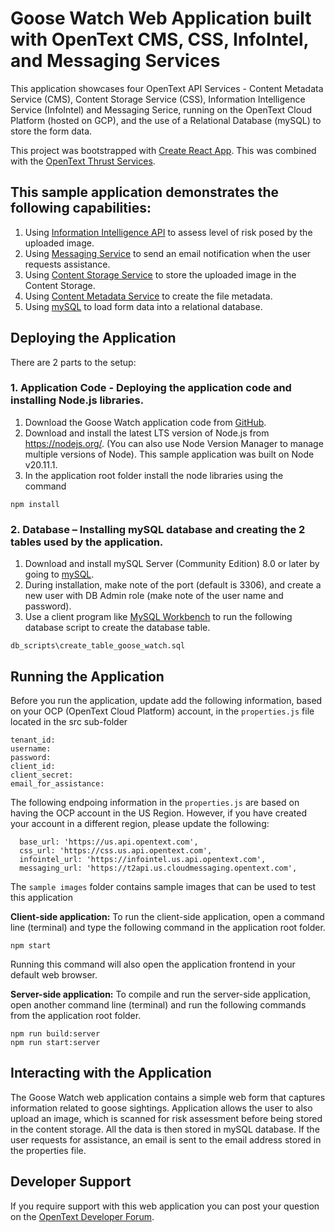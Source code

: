 # Goose Watch Web Application built with OpenText CMS, CSS, InfoIntel, and Messaging Services
This application showcases four OpenText API Services - Content Metadata Service (CMS), Content Storage Service (CSS), Information Intelligence Service (InfoIntel) and Messaging Serice, running on the OpenText Cloud Platform (hosted on GCP), and the use of a Relational Database (mySQL) to store the form data.

This project was bootstrapped with [Create React App](https://github.com/facebook/create-react-app). This was combined with the [OpenText Thrust Services](https://developer.opentext.com/services).

## This sample application demonstrates the following capabilities: 
 1. Using [Information Intelligence API](https://developer.opentext.com/services/products/information-intelligence) to assess level of risk posed by the uploaded image. 
 2. Using [Messaging Service](https://developer.opentext.com/services/products/messaging-service) to send an email notification when the user requests assistance.
 3. Using [Content Storage Service](https://developer.opentext.com/services/products/content-storage-service) to store the uploaded image in the Content Storage.
 4. Using [Content Metadata Service](https://developer.opentext.com/services/products/content-metadata-service) to create the file metadata.
 5. Using [mySQL](https://dev.mysql.com/) to load form data into a relational database.

## Deploying the Application
There are 2 parts to the setup:

### 1. Application Code - Deploying the application code and installing Node.js libraries.
  1. Download the Goose Watch application code from [GitHub](https://github.com/imaas-wynder/).
  2. Download and install the latest LTS version of Node.js from https://nodejs.org/. (You can also use Node Version Manager to manage multiple versions of Node). This sample application was built on Node v20.11.1.
  3. In the application root folder install the node libraries using the command 
```
npm install
```

### 2. Database – Installing mySQL database and creating the 2 tables used by the application.
  1. Download and install mySQL Server (Community Edition) 8.0 or later by going to [mySQL](https://dev.mysql.com/downloads/). 
  2. During installation, make note of the port (default is 3306), and create a new user with DB Admin role (make note of the user name and password).
  3. Use a client program like [MySQL Workbench](https://dev.mysql.com/downloads/workbench/) to run the following database script to create the database table.
```
db_scripts\create_table_goose_watch.sql
```

## Running the Application
Before you run the application, update add the following information, based on your OCP (OpenText Cloud Platform) account, in the `properties.js` file located in the src sub-folder
  ```
  tenant_id: 
  username: 
  password: 
  client_id: 
  client_secret: 
  email_for_assistance: 
  ``` 
  The following endpoing information in the `properties.js` are based on having the OCP account in the US Region. However, if you have created your account in a different region, please update the following:
  ```
    base_url: 'https://us.api.opentext.com',
    css_url: 'https://css.us.api.opentext.com',
    infointel_url: 'https://infointel.us.api.opentext.com',
    messaging_url: 'https://t2api.us.cloudmessaging.opentext.com',
  ```  

The `sample images` folder contains sample images that can be used to test this application
  
  
**Client-side application:** To run the client-side application, open a command line (terminal) and type the following command in the application root folder.
  ```
  npm start
  ```
Running this command will also open the application frontend in your default web browser.


**Server-side application:** To compile and run the server-side application, open another command line (terminal) and run the following commands from the application root folder.
  ```
  npm run build:server
  npm run start:server
  ```

## Interacting with the Application
The Goose Watch web application contains a simple web form that captures information related to goose sightings. Application allows the user to also upload an image, which is scanned for risk assessment before being stored in the content storage. All the data is then stored in mySQL database. If the user requests for assistance, an email is sent to the email address stored in the properties file.

## Developer Support
If you require support with this web application you can post your question on the [OpenText Developer Forum](https://forums.opentext.com/forums/developer/categories/ot2-development).
